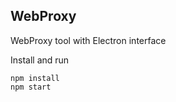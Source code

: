 WebProxy 
-----

WebProxy tool with Electron interface

Install and run
```
npm install
npm start
```